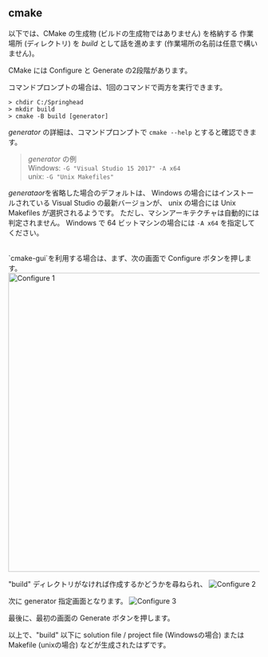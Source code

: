 ## cmake

以下では、CMake の生成物 (ビルドの生成物ではありません) を格納する
作業場所 (ディレクトリ) を *build* として話を進めます
(作業場所の名前は任意で構いません)。

CMake には Configure と Generate の2段階があります。

コマンドプロンプトの場合は、1回のコマンドで両方を実行できます。
```
> chdir C:/Springhead
> mkdir build
> cmake -B build [generator]
```

*generator* の詳細は、コマンドプロンプトで `cmake --help` とすると確認できます。

> *generator* の例<br>
Windows: `-G "Visual Studio 15 2017" -A x64`<br>
unix:    `-G "Unix Makefiles"`

*generataor*を省略した場合のデフォルトは、
Windows の場合にはインストールされている Visual Studio の最新バージョンが、
unix の場合には Unix Makefiles が選択されるようです。 
ただし、マシンアーキテクチャは自動的には判定されません。
Windows で 64 ビットマシンの場合には `-A x64` を指定してください。

<br>
`cmake-gui`を利用する場合は、まず、次の画面で Configure ボタンを押します。
<img src="/fig/CmakeConfigure1.jpg" width="600px" alt="Configure 1">

"build" ディレクトリがなければ作成するかどうかを尋ねられ、
![Configure 2](/fig/CmakeConfigure2.jpg)

次に generator 指定画面となります。
![Configure 3](/fig/CmakeConfigure3.jpg)

最後に、最初の画面の Generate ボタンを押します。

以上で、"build" 以下に solution file / project file (Windowsの場合)
または Makefile (unixの場合) などが生成されたはずです。

